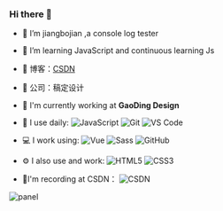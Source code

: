 ### Hi there 👋

- 🔭 I’m jiangbojian ,a console log tester
- 🏫 I’m learning JavaScript and continuous learning Js
- 🌱 博客：[CSDN](https://blog.csdn.net/jbj6568839z) 
- 💼 公司：稿定设计

- 🏢 I'm currently working at **GaoDing Design**

- 🚀 I use daily:
  ![JavaScript](https://img.shields.io/badge/-JavaScript-black?style=plastic&logo=javascript)
  ![Git](https://img.shields.io/badge/-Git-black?style=plastic&logo=git)
  ![VS Code](https://img.shields.io/badge/-VS%20Code-007ACC?style=plastic&logo=visual-studio-code)
- 💻 I work using:
  ![Vue](https://img.shields.io/badge/-Vue-3b2e5a?style=plastic&logo=vue.js)
  ![Sass](https://img.shields.io/badge/-Sass-3b2e5a?style=plastic&logo=Sass)
  ![GitHub](https://img.shields.io/badge/-GitHub-181717?style=plastic&logo=github)
- ⚙️ I also use and work:  ![HTML5](https://img.shields.io/badge/-HTML5-E34F26?style=plastic&logo=html5&logoColor=white)
  ![CSS3](https://img.shields.io/badge/-CSS3-1572B6?style=plastic&logo=css3)
- 📒I'm recording at CSDN：
  ![CSDN](https://img.shields.io/badge/-csdn-green)


![panel](https://github-readme-stats.vercel.app/api?username=hongxinzz)
